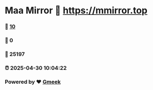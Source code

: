 # Maa Mirror :link: https://mmirror.top 
### :page_facing_up: [10](https://mmirror.top/tag.html) 
### :speech_balloon: 0 
### :hibiscus: 25197 
### :alarm_clock: 2025-04-30 10:04:22 
### Powered by :heart: [Gmeek](https://github.com/Meekdai/Gmeek)
